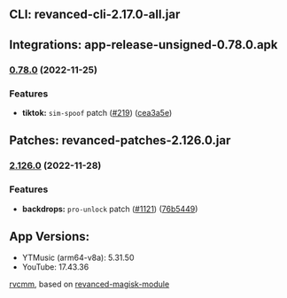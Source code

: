 ## CLI: revanced-cli-2.17.0-all.jar  
## Integrations: app-release-unsigned-0.78.0.apk  
### [0.78.0](https://github.com/revanced/revanced-integrations/compare/v0.77.1...v0.78.0) (2022-11-25)
### Features
* **tiktok:** `sim-spoof` patch ([#219](https://github.com/revanced/revanced-integrations/issues/219)) ([cea3a5e](https://github.com/revanced/revanced-integrations/commit/cea3a5edc74e96efd79d4a4f9b363694d85216a6))

  
## Patches: revanced-patches-2.126.0.jar  
### [2.126.0](https://github.com/revanced/revanced-patches/compare/v2.125.0...v2.126.0) (2022-11-28)
### Features
* **backdrops:** `pro-unlock` patch ([#1121](https://github.com/revanced/revanced-patches/issues/1121)) ([76b5449](https://github.com/revanced/revanced-patches/commit/76b5449c61c97e8ad9f87fb7173c9819815744ba))

  
## App Versions:  
* YTMusic (arm64-v8a): 5.31.50  
* YouTube: 17.43.36  

 [rvcmm](https://github.com/thrwKappu/rvcmm/), based on [revanced-magisk-module](https://github.com/j-hc/revanced-magisk-module)  
